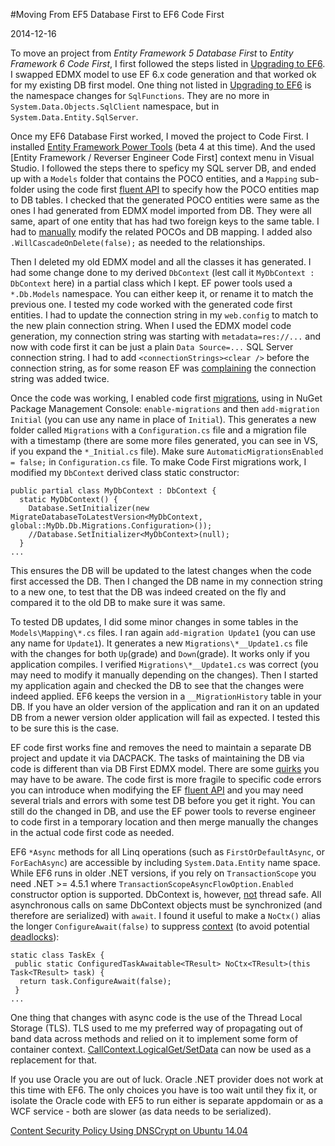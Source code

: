 #Moving From EF5 Database First to EF6 Code First

2014-12-16

<!--- tags: csharp -->

To move an project from *Entity Framework 5 Database First* to *Entity Framework 6 Code First*, I first followed the steps listed in [Upgrading to EF6](http://msdn.microsoft.com/en-us/data/upgradeef6.aspx). I swapped EDMX model to use EF 6.x code generation and that worked ok for my existing DB first model. One thing not listed in [Upgrading to EF6](http://msdn.microsoft.com/en-us/data/upgradeef6.aspx) is the namespace changes for `SqlFunctions`. They are no more in `System.Data.Objects.SqlClient` namespace, but in `System.Data.Entity.SqlServer`.

Once my EF6 Database First worked, I moved the project to Code First. I installed [Entity Framework Power Tools](http://msdn.microsoft.com/en-us/data/jj593170) (beta 4 at this time). And the used [Entity Framework / Reverser Engineer Code First] context menu in Visual Studio. I followed the steps there to speficy my SQL server DB, and ended up with a `Models` folder that contains the POCO entities, and a `Mapping` sub-folder using the code first [fluent API](http://msdn.microsoft.com/en-us/data/jj591620) to specify how the POCO entities map to DB tables. I checked that the generated POCO entities were same as the ones I had generated from EDMX model imported from DB. They were all same, apart of one entity that has had two foreign keys to the same table. I had to [manually](http://stackoverflow.com/questions/5559043/entity-framework-code-first-two-foreign-keys-from-same-table) modify the related POCOs and DB mapping. I added also `.WillCascadeOnDelete(false);` as needed to the relationships.

Then I deleted my old EDMX model and all the classes it has generated. I had some change done to my derived `DbContext` (lest call it `MyDbContext : DbContext` here) in a partial class which I kept. EF power tools used a `*.Db.Models` namespace. You can either keep it, or rename it to match the previous one. I tested my code worked with the generated code first entities. I had to update the connection string in my `web.config` to match to the new plain connection string. When I used the EDMX model code generation, my connection string was starting with `metadata=res://...` and now with code first it can be just a plain `Data Source=...` SQL Server connection string. I had to add `<connectionStrings><clear />` before the connection string, as for some reason EF was [complaining](http://stackoverflow.com/questions/22777039/the-entry-has-already-been-added) the connection string was added twice.

Once the code was working, I enabled code first [migrations](http://www.asp.net/mvc/overview/getting-started/getting-started-with-ef-using-mvc/migrations-and-deployment-with-the-entity-framework-in-an-asp-net-mvc-application), using in NuGet Package Management Console: `enable-migrations` and then `add-migration Initial` (you can use any name in place of `Initial`). This generates a new folder called `Migrations` with a `Configuration.cs` file and a migration file with a timestamp (there are some more files generated, you can see in VS, if you expand the `*_Initial.cs` file). Make sure `AutomaticMigrationsEnabled = false;` in `Configuration.cs` file. To make Code First migrations work, I modified my `DbContext` derived class static constructor:

```
public partial class MyDbContext : DbContext {
  static MyDbContext() {
    Database.SetInitializer(new MigrateDatabaseToLatestVersion<MyDbContext, global::MyDb.Db.Migrations.Configuration>());
    //Database.SetInitializer<MyDbContext>(null);
  }
...
```

This ensures the DB will be updated to the latest changes when the code first accessed the DB. Then I changed the DB name in my connection string to a new one, to test that the DB was indeed created on the fly and compared it to the old DB to make sure it was same.

To tested DB updates, I did some minor changes in some tables in the `Models\Mapping\*.cs` files. I ran again `add-migration Update1` (you can use any name for `Update1`). It generates a new `Migrations\*__Update1.cs` file with the changes for both `Up`(grade) and `Down`(grade). It works only if you application compiles. I verified `Migrations\*__Update1.cs` was correct (you may need to modify it manually depending on the changes). Then I started my application again and checked the DB to see that the changes were indeed applied. EF6 keeps the version in a `__MigrationHistory` table in your DB. If you have an older version of the application and ran it on an updated DB from a newer version older application will fail as expected. I tested this to be sure this is the case.

EF code first works fine and removes the need to maintain a separate DB project and update it via DACPACK. The tasks of maintaining the DB via code is different than via DB First EDMX model. There are some [quirks](http://elegantcode.com/2012/04/12/entity-framework-migrations-tips/) you may have to be aware. The code first is more fragile to specific code errors you can introduce when modifying the EF [fluent API](http://msdn.microsoft.com/en-us/data/jj591620) and you may need several trials and errors  with some test DB before you get it right. You can still do the changed in DB, and use the EF power tools to reverse engineer to code first in a temporary location and then merge manually the changes in the actual code first code as needed.

EF6 `*Async` methods for all Linq operations (such as `FirstOrDefaultAsync`, or `ForEachAsync`) are accessible by including `System.Data.Entity` name space. While EF6 runs in older .NET versions, if you rely on `TransactionScope` you need .NET >= 4.5.1 where `TransactionScopeAsyncFlowOption.Enabled` constructor option is supported. DbContext is, however, [not](http://mehdi.me/ambient-dbcontext-in-ef6/) thread safe. All asynchronous calls on same DbContext objects must be synchronized (and therefore are serialized) with `await`. I found it useful to make a `NoCtx()` alias the longer `ConfigureAwait(false)` to suppress [context](http://blogs.msdn.com/b/pfxteam/archive/2012/06/15/executioncontext-vs-synchronizationcontext.aspx) (to avoid potential [deadlocks](http://blog.stephencleary.com/2012/07/dont-block-on-async-code.html)):

```
static class TaskEx {
 public static ConfiguredTaskAwaitable<TResult> NoCtx<TResult>(this Task<TResult> task) {
  return task.ConfigureAwait(false);
 }
...
```

One thing that changes with async code is the use of the Thread Local Storage (TLS). TLS used to me my preferred way of propagating out of band data across methods and relied on it to implement some form of container context. [CallContext.LogicalGet/SetData](http://blog.stephencleary.com/2013/04/implicit-async-context-asynclocal.html) can now be used as a replacement for that.

If you use Oracle you are out of luck. Oracle .NET provider does not work at this time with EF6. The only choices you have is too wait until they fix it, or isolate the Oracle code with EF5 to run either is separate appdomain or as a WCF service - both are slower (as data needs to be serialized).


<ins class='nfooter'><a rel='prev' id='fprev' href='#blog/2014/2014-12-19-Content-Security-Policy.md'>Content Security Policy</a> <a rel='next' id='fnext' href='#blog/2014/2014-12-12-Using-DNSCrypt-on-Ubuntu-14.04.md'>Using DNSCrypt on Ubuntu 14.04</a></ins>
